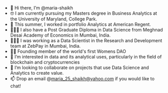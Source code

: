 - 👋 Hi there, I’m @maria-shaikh
- 🤓 I am currently pursuing my Masters degree in Business Analytics at the University of Maryland, College Park.
- 💉 This summer, I worked in portfolio Analytics at American Regent.
- 👩🏻‍🎓 I also have a Post Graduate Diploma in Data Science from Meghnad Desai Academy of Economics in Mumbai, India.
- 👩🏻‍💻 I was working as a Data Scientist in the Research and Development team at ZebPay in Mumbai, India.
- 👯‍♀️ Founding member of the world's first Womens DAO
- 👀 I’m interested in data and its analytical uses, particularly in the field of blockchain and cryptocurrencies
- 💞️ I’m looking to collaborate on projects that use Data Science and Analytics to create value.
- 📫 Drop an email @maria_25_shaikh@yahoo.com if you would like to chat!

<!---
maria-shaikh/maria-shaikh is a ✨ special ✨ repository because its `README.md` (this file) appears on your GitHub profile.
You can click the Preview link to take a look at your changes.
--->
